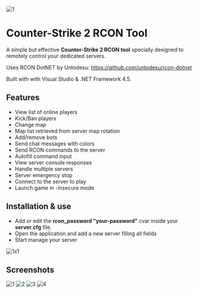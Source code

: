![1](https://github.com/fpaezf/CS2-rcon-tool/assets/28062918/b5c2f1a6-e9d1-47a5-b1bc-bf152cabab55)

# Counter-Strike 2 RCON Tool
A simple but effective **Counter-Strike 2 RCON tool** specially designed to remotely control your dedicated servers.

Uses RCON DotNET by Untodesu: https://github.com/untodesu/rcon-dotnet

Built with with Visual Studio &amp; .NET Framework 4.5.

## Features
- View list of online players
- Kick/Ban players
- Change map
- Map list retrieved from server map rotation
- Add/remove bots
- Send chat messages with colors
- Send RCON commands to the server
- Autofill command input
- View server console responses
- Handle multiple servers
- Server emergency stop
- Connect to the server to play
- Launch game in -insecure mode

## Installation & use
- Add or edit the **rcon_password "your-password"** cvar inside your **server.cfg** file.
- Open the application and add a new server filling all fields
- Start manage your server

![1x1](https://github.com/fpaezf/CS2-rcon-tool/assets/28062918/1ef75521-df0c-4715-afc8-a6d3056b678f)

## Screenshots
![1](https://github.com/fpaezf/CS2-rcon-tool/assets/28062918/b5c2f1a6-e9d1-47a5-b1bc-bf152cabab55)
![2](https://github.com/fpaezf/CS2-rcon-tool/assets/28062918/daad91f9-6a4e-44f9-acc9-abfc73890583)
![3](https://github.com/fpaezf/CS2-rcon-tool/assets/28062918/bffef3eb-7d72-417f-aec7-37437d350898)
![4](https://github.com/fpaezf/CS2-rcon-tool/assets/28062918/94f53676-f050-4c3a-b942-6c57218a13f3)
